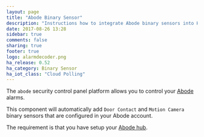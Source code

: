 ```yaml
---
layout: page
title: "Abode Binary Sensor"
description: "Instructions how to integrate Abode binary sensors into Home Assistant."
date: 2017-08-26 13:28
sidebar: true
comments: false
sharing: true
footer: true
logo: alarmdecoder.png
ha_release: 0.52
ha_category: Binary Sensor
ha_iot_class: "Cloud Polling"
---
```


The `abode` security control panel platform allows you to control your [Abode](https://goabode.com/) alarms.

This component will automatically add `Door Contact` and `Motion Camera` binary sensors that are configured in your Abode account.

The requirement is that you have setup your [Abode hub](/components/abode/).
